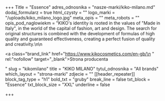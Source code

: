+++
Title = "Essence"
adres_odnosnika = "nasze-marki/kiko-milano.md"
dodaj_formularz = true
html_czysty = ""
logo_marki = "/uploads/kiko_milano_logo.jpg"
meta_opis = ""
meta_robots = ""
opis_pod_naglowiekm = "KIKO's identity is rooted in the values of "Made in Italy", in the world of the capital of fashion, art and design. The search for original structures is combined with the development of formulas of high quality and guaranteed effectiveness, creating a perfect fusion of quality and creativity.\n\n    <p><a class=\"brand_link\" href=\"https://www.kikocosmetics.com/en-gb/\n    \" rel:\"nofollow\" target=\"_blank\">Strona producenta</a></p>"
slug = "kikomilano"
title = "KIKO MILANO"
tytul_odnosnika = "All brands"
which_layout = "strona-marki"
zdjecie = ""
[[header_repeater]]
block_tag_type = "h1"
bold_txt = "gruby"
break_line = false
txt_block = "Essence"
txt_block_size = "XXL"
underline = false

+++
